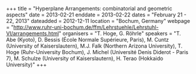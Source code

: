 +++
title = "Hyperplane Arrangements: combinatorial and geometric aspects"
date = 2013-02-21
enddate = 2013-02-22
dates = "February 21 - 22, 2013"
dateadded = 2012-12-11
location = "Bochum, Germany"
webpage = "http://www.ruhr-uni-bochum.de/ffm/Lehrstuehle/Lehrstuhl-VI/arrangements.html"
organisers = "T. Hoge, G. Röhrle"
speakers = "T. Abe (Kyoto),  D. Bessis (École Normale Supérieure, Paris), M. Cuntz (University of Kaiserslautern), M.J. Falk (Northern Arizona University), T. Hoge (Ruhr-University Bochum), J. Michel (Université Denis Diderot - Paris 7), M. Schulze (University of Kaiserslautern), H. Terao (Hokkaido University)"
+++
